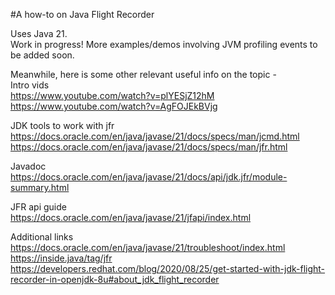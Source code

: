 #A how-to on Java Flight Recorder  
  
Uses Java 21.  
Work in progress! More examples/demos involving JVM profiling events to be added soon.  
  
Meanwhile, here is some other relevant useful info on the topic -  
Intro vids  
https://www.youtube.com/watch?v=plYESjZ12hM  
https://www.youtube.com/watch?v=AgFOJEkBVjg  
  
JDK tools to work with jfr  
https://docs.oracle.com/en/java/javase/21/docs/specs/man/jcmd.html  
https://docs.oracle.com/en/java/javase/21/docs/specs/man/jfr.html  
  
Javadoc  
https://docs.oracle.com/en/java/javase/21/docs/api/jdk.jfr/module-summary.html  
  
JFR api guide  
https://docs.oracle.com/en/java/javase/21/jfapi/index.html  
  
Additional links  
https://docs.oracle.com/en/java/javase/21/troubleshoot/index.html  
https://inside.java/tag/jfr  
https://developers.redhat.com/blog/2020/08/25/get-started-with-jdk-flight-recorder-in-openjdk-8u#about_jdk_flight_recorder  
